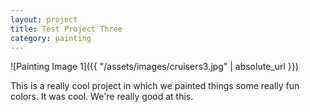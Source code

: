 ```yaml
---
layout: project
title: Test Project Three
category: painting
---
```


![Painting Image 1]({{ "/assets/images/cruisers3.jpg" | absolute_url }})

This is a really cool project in which we painted things some really fun colors. It was cool. We're really good at this.